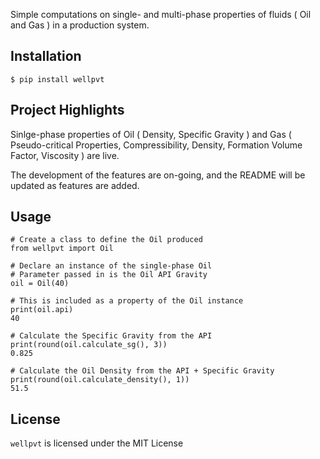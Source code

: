 Simple computations on single- and multi-phase properties of fluids ( Oil and Gas ) in a production system.

## Installation
`$ pip install wellpvt`

## Project Highlights
Sinlge-phase properties of Oil ( Density, Specific Gravity ) and Gas ( Pseudo-critical Properties, Compressibility, Density, Formation Volume Factor, Viscosity ) are live. 

The development of the features are on-going, and the README will be updated as features are added.

## Usage
```
# Create a class to define the Oil produced
from wellpvt import Oil

# Declare an instance of the single-phase Oil
# Parameter passed in is the Oil API Gravity
oil = Oil(40)   

# This is included as a property of the Oil instance
print(oil.api)    
40  

# Calculate the Specific Gravity from the API
print(round(oil.calculate_sg(), 3)) 
0.825     

# Calculate the Oil Density from the API + Specific Gravity
print(round(oil.calculate_density(), 1))
51.5
```

## License
`wellpvt` is licensed under the MIT License
